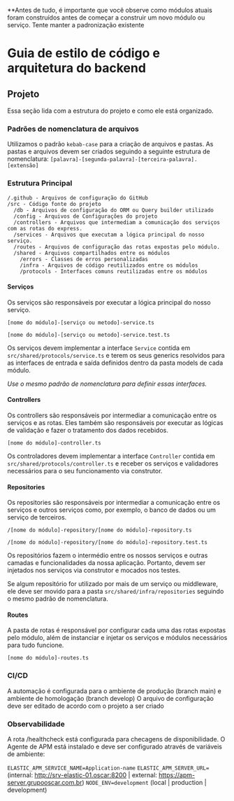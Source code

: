 **Antes de tudo, é importante que você observe como módulos atuais foram construídos
antes de começar a construir um novo módulo ou serviço. Tente manter a padronização existente

# Guia de estilo de código e arquitetura do backend


## Projeto

Essa seção lida com a estrutura do projeto e como ele está organizado.

### Padrões de nomenclatura de arquivos

Utilizamos o padrão `kebab-case` para a criação de arquivos e pastas.
As pastas e arquivos devem ser criados seguindo a seguinte estrutura de nomenclatura:
`[palavra]-[segunda-palavra]-[terceira-palavra].[extensão]`

### Estrutura Principal

```
/.github - Arquivos de configuração do GitHub
/src - Código fonte do projeto
  /db - Arquivos de configuração do ORM ou Query builder utilizado
  /config - Arquivos de Configurações do projeto
  /controllers - Arquivos que intermediam a comunicação dos serviços com as rotas do express.
  /services - Arquivos que executam a lógica principal do nosso serviço.
  /routes - Arquivos de configuração das rotas expostas pelo módulo.
  /shared - Arquivos compartilhados entre os módulos
    /errors - Classes de erros personalizadas
    /infra - Arquivos de código reutilizados entre os módulos
    /protocols - Interfaces comuns reutilizadas entre os módulos
```

#### Serviços

Os serviços são responsáveis por executar a lógica principal do nosso serviço.

`[nome do módulo]-[serviço ou metodo]-service.ts`

`[nome do módulo]-[serviço ou metodo]-service.test.ts`

Os serviços devem implementar a interface `Service` contida em `src/shared/protocols/service.ts` e
terem os seus generics resolvidos para as interfaces de entrada e saída definidos dentro da pasta models de cada módulo.

_Use o mesmo padrão de nomenclatura para definir essas interfaces._

#### Controllers

Os controllers são responsáveis por intermediar a comunicação entre os serviços e as rotas.
Eles também são responsáveis por executar as lógicas de validação e fazer o tratamento dos dados recebidos.

`[nome do módulo]-controller.ts`

Os controladores devem implementar a interface `Controller` contida em `src/shared/protocols/controller.ts` e
receber os serviços e validadores necessários para o seu funcionamento via construtor.

#### Repositories

Os repositories são responsáveis por intermediar a comunicação entre os serviços e outros serviços como, por exemplo,
o banco de dados ou um serviço de terceiros.

`/[nome do módulo]-repository/[nome do módulo]-repository.ts`

`/[nome do módulo]-repository/[nome do módulo]-repository.test.ts`

Os repositórios fazem o intermédio entre os nossos serviços e outras camadas e funcionalidades da nossa aplicação.
Portanto, devem ser injetados nos serviços via construtor e mocados nos testes.

Se algum repositório for utilizado por mais de um serviço ou middleware, ele deve ser movido para a
pasta `src/shared/infra/repositories` seguindo o mesmo padrão de nomenclatura.

#### Routes

A pasta de rotas é responsável por configurar cada uma das rotas expostas pelo módulo,
além de instanciar e injetar os serviços e módulos necessários para tudo funcione.

`[nome do módulo]-routes.ts`

### CI/CD

A automação é configurada para o ambiente de produção (branch main) e ambiente de homologação (branch develop)
O arquivo de configuração deve ser editado de acordo com o projeto a ser criado

### Observabilidade

A rota /healthcheck está configurada para checagens de disponibilidade.
O Agente de APM está instalado e deve ser configurado através de variáveis de ambiente:

`ELASTIC_APM_SERVICE_NAME=Application-name`
`ELASTIC_APM_SERVER_URL=` (internal: http://srv-elastic-01.oscar:8200 | external: https://apm-server.grupooscar.com.br)
`NODE_ENV=development` (local | production | development)
